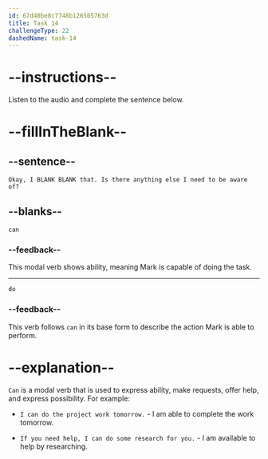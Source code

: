 ```yaml
---
id: 67d40be8c7748b126505763d
title: Task 14
challengeType: 22
dashedName: task-14
---
```


<!-- (Audio) Mark: Okay, I can do that. Is there anything else I need to be aware of? -->

# --instructions--

Listen to the audio and complete the sentence below.

# --fillInTheBlank--

## --sentence--

`Okay, I BLANK BLANK that. Is there anything else I need to be aware of?`

## --blanks--

`can`

### --feedback--

This modal verb shows ability, meaning Mark is capable of doing the task.

---

`do`

### --feedback--

This verb follows `can` in its base form to describe the action Mark is able to perform.

# --explanation--

`Can` is a modal verb that is used to express ability, make requests, offer help, and express possibility. For example:

- `I can do the project work tomorrow.` - I am able to complete the work tomorrow.

- `If you need help, I can do some research for you.` - I am available to help by researching.
